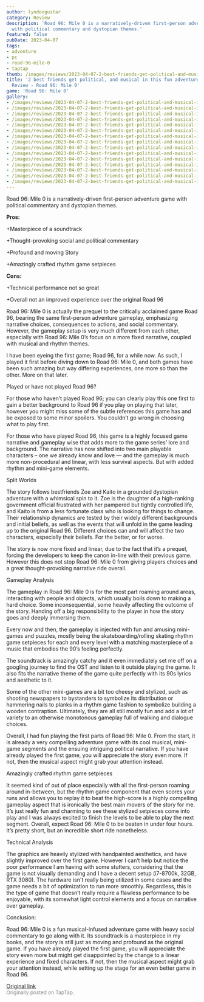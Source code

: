 ```yaml
---
author: lyndonguitar
category: Review
description: 'Road 96: Mile 0 is a narratively-driven first-person adventure game
  with political commentary and dystopian themes.'
featured: false
pubDate: 2023-04-07
tags:
- adventure
- pc
- road-96-mile-0
- taptap
thumb: /images/reviews/2023-04-07-2-best-friends-get-political-and-musical-in-this-fun-adventure-game--full-review---road-9-0.avif
title: '2 best friends get political, and musical in this fun adventure game | Full
  Review - Road 96: Mile 0'
game: 'Road 96: Mile 0'
gallery:
- /images/reviews/2023-04-07-2-best-friends-get-political-and-musical-in-this-fun-adventure-game--full-review---road-9-0.avif
- /images/reviews/2023-04-07-2-best-friends-get-political-and-musical-in-this-fun-adventure-game--full-review---road-9-1.avif
- /images/reviews/2023-04-07-2-best-friends-get-political-and-musical-in-this-fun-adventure-game--full-review---road-9-2.avif
- /images/reviews/2023-04-07-2-best-friends-get-political-and-musical-in-this-fun-adventure-game--full-review---road-9-3.avif
- /images/reviews/2023-04-07-2-best-friends-get-political-and-musical-in-this-fun-adventure-game--full-review---road-9-4.avif
- /images/reviews/2023-04-07-2-best-friends-get-political-and-musical-in-this-fun-adventure-game--full-review---road-9-5.avif
- /images/reviews/2023-04-07-2-best-friends-get-political-and-musical-in-this-fun-adventure-game--full-review---road-9-6.avif
- /images/reviews/2023-04-07-2-best-friends-get-political-and-musical-in-this-fun-adventure-game--full-review---road-9-7.avif
- /images/reviews/2023-04-07-2-best-friends-get-political-and-musical-in-this-fun-adventure-game--full-review---road-9-8.avif
- /images/reviews/2023-04-07-2-best-friends-get-political-and-musical-in-this-fun-adventure-game--full-review---road-9-9.avif
- /images/reviews/2023-04-07-2-best-friends-get-political-and-musical-in-this-fun-adventure-game--full-review---road-9-10.avif
- /images/reviews/2023-04-07-2-best-friends-get-political-and-musical-in-this-fun-adventure-game--full-review---road-9-11.avif
- /images/reviews/2023-04-07-2-best-friends-get-political-and-musical-in-this-fun-adventure-game--full-review---road-9-12.avif
- /images/reviews/2023-04-07-2-best-friends-get-political-and-musical-in-this-fun-adventure-game--full-review---road-9-13.avif
- /images/reviews/2023-04-07-2-best-friends-get-political-and-musical-in-this-fun-adventure-game--full-review---road-9-14.avif
---
```

Road 96: Mile 0 is a narratively-driven first-person adventure game with political commentary and dystopian themes.


**Pros:**


+Masterpiece of a soundtrack

+Thought-provoking social and political commentary

+Profound and moving Story

+Amazingly crafted rhythm game setpieces


**Cons:**


+Technical performance not so great

+Overall not an improved experience over the original Road 96

Road 96: Mile 0 is actually the prequel to the critically acclaimed game Road 96, bearing the same first-person adventure gameplay, emphasizing narrative choices, consequences to actions, and social commentary. However, the gameplay setup is very much different from each other, especially with Road 96: Mile 0’s focus on a more fixed narrative, coupled with musical and rhythm themes.

I have been eyeing the first game; Road 96, for a while now. As such, I played it first before diving down to Road 96: Mile 0, and both games have been such amazing but way differing experiences, one more so than the other. More on that later.

Played or have not played Road 96?

For those who haven’t played Road 96; you can clearly play this one first to gain a better background to Road 96 if you play on playing that later, however you might miss some of the subtle references this game has and be exposed to some minor spoilers. You couldn’t go wrong in choosing what to play first.

For those who have played Road 96, this game is a highly focused game narrative and gameplay wise that adds more to the game series’ lore and background. The narrative has now shifted into two main playable characters – one we already know and love — and the gameplay is much more non-procedural and linear, with less survival aspects. But with added rhythm and mini-game elements.

Split Worlds

The story follows bestfriends Zoe and Kaito in a grounded dystopian adventure with a whimsical spin to it. Zoe is the daughter of a high-ranking government official frustrated with her pampered but tightly controlled life, and Kaito is from a less fortunate class who is looking for things to change. Their relationship dynamics are tested by their widely different backgrounds and initial beliefs, as well as the events that will unfold in the game leading up to the original Road 96. Different choices can and will affect the two characters, especially their beliefs. For the better, or for worse.

The story is now more fixed and linear, due to the fact that it’s a prequel, forcing the developers to keep the canon in-line with their previous game. However this does not stop Road 96: Mile 0 from giving players choices and a great thought-provoking narrative ride overall.

Gameplay Analysis

The gameplay in Road 96: Mile 0 is for the most part roaming around areas, interacting with people and objects, which usually boils down to making a hard choice. Some inconsequential, some heavily affecting the outcome of the story. Handing off a big responsibility to the player in how the story goes and deeply immersing them.

Every now and then, the gameplay is injected with fun and amusing mini-games and puzzles, mostly being the skateboarding/rolling skating rhythm game setpieces for each and every level with a matching masterpiece of a music that embodies the 90’s feeling perfectly.

The soundtrack is amazingly catchy and it even immediately set me off on a googling journey to find the OST and listen to it outside playing the game. It also fits the narrative theme of the game quite perfectly with its 90s lyrics and aesthetic to it.

Some of the other mini-games are a bit too cheesy and stylized, such as shooting newspapers to bystanders to symbolize its distribution or hammering nails to planks in a rhythm game fashion to symbolize building a wooden contraption. Ultimately, they are all still mostly fun and add a lot of variety to an otherwise monotonous gameplay full of walking and dialogue choices.

Overall, I had fun playing the first parts of Road 96: Mile 0. From the start, it is already a very compelling adventure game with its cool musical, mini-game segments and the ensuing intriguing political narrative. If you have already played the first game, you will appreciate the story even more. If not, then the musical aspect might grab your attention instead.

Amazingly crafted rhythm game setpieces

It seemed kind of out of place especially with all the first-person roaming around in-between, but the rhythm game component that even scores your runs and allows you to replay it to beat the high-score is a highly compelling gameplay aspect that is ironically the best main movers of the story for me. It’s just really fun and charming to see these stylized setpieces come into play and I was always excited to finish the levels to be able to play the next segment. Overall, expect Road 96: Mile 0 to be beaten in under four hours. It’s pretty short, but an incredible short ride nonetheless.

Technical Analysis

The graphics are heavily stylized with handpainted aesthetics, and have slightly improved over the first game. However I can’t help but notice the poor performance I am having with some stutters, considering that the game is not visually demanding and I have a decent setup (i7-8700k, 32GB, RTX 3080). The hardware isn't really being utilized in some cases and the game needs a bit of optimization to run more smoothly. Regardless, this is the type of game that doesn’t really require a flawless performance to be enjoyable, with its somewhat light control elements and a focus on narrative over gameplay.

Conclusion:

Road 96: Mile 0 is a fun musical-infused adventure game with heavy social commentary to go along with it. Its soundtrack is a masterpiece in my books, and the story is still just as moving and profound as the original game.  If you have already played the first game, you will appreciate the story even more but might get disappointed by the change to a linear experience and fixed characters. If not, then the musical aspect might grab your attention instead, while setting up the stage for an even better game in Road 96.

[Original link](https://www.taptap.io/post/5034578)<br><span style="font-size: 0.95em; color: #888;">Originally posted on TapTap.</span>